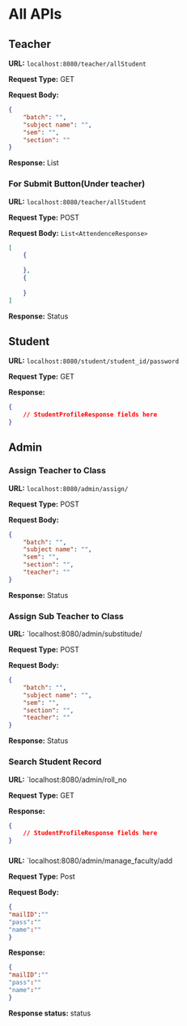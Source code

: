 # All APIs

## Teacher

**URL:** `localhost:8080/teacher/allStudent`

**Request Type:** GET

**Request Body:**
```json
{
    "batch": "",
    "subject name": "",
    "sem": "",
    "section": ""
}
```
**Response:**
List<AttendeceResponse>

### For Submit Button(Under teacher)

**URL:** `localhost:8080/teacher/allStudent`

**Request Type:** POST

**Request Body:** `List<AttendenceResponse>`

```json
[
    {
        
    },
    {
      
    }
]

```
**Response:** Status

## Student

**URL:** `localhost:8080/student/student_id/password`

**Request Type:** GET

**Response:**
```json
{
    // StudentProfileResponse fields here
}
```

## Admin

### Assign Teacher to Class

**URL:** `localhost:8080/admin/assign/`

**Request Type:** POST

**Request Body:**
```json
{
    "batch": "",
    "subject name": "",
    "sem": "",
    "section": "",
    "teacher": ""
}
```

**Response:** Status



### Assign Sub Teacher to Class

**URL:** `localhost:8080/admin/substitude/

**Request Type:** POST

**Request Body:**
```json
{
    "batch": "",
    "subject name": "",
    "sem": "",
    "section": "",
    "teacher": ""
}
```

**Response:** Status


### Search Student Record

**URL:** `localhost:8080/admin/roll_no

**Request Type:** GET

**Response:**
```json
{
    // StudentProfileResponse fields here
}
```

###

**URL:** `localhost:8080/admin/manage_faculty/add

**Request Type:** Post

**Request Body:**
```json
{
"mailID":""
"pass":""
"name":""
}
```

**Response:**
```json
{
"mailID":""
"pass":""
"name":""
}
```
**Response status:** status


